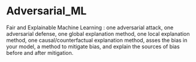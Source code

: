 # Adversarial_ML
Fair and Explainable Machine Learning : one adversarial attack, one adversarial defense, one global explanation method, one local explanation method, one causal/counterfactual explanation method, asses the bias in your model, a method to mitigate bias, and explain the sources of bias before and after mitigation.
